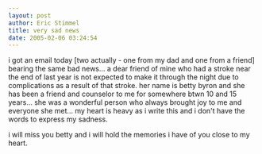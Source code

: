 ```yaml
---
layout: post
author: Eric Stimmel
title: very sad news
date: 2005-02-06 03:24:54
--- 
```



i got an email today [two actually - one from my dad and one from a friend] bearing the same bad news... a dear friend of mine who had a stroke near the end of last year is not expected to make it through the night due to complications as a result of that stroke. her name is betty byron and she has been a friend and counselor to me for somewhere btwn 10 and 15 years... she was a wonderful person who always brought joy to me and everyone she met... my heart is heavy as i write this and i don't have the words to express my sadness.

i will miss you betty and i will hold the memories i have of you close to my heart.


